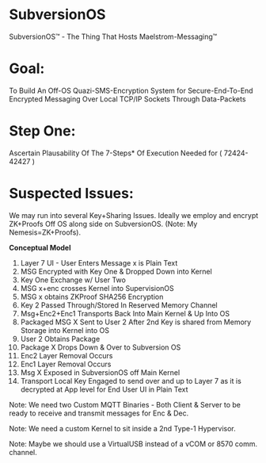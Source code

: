 # SubversionOS
SubversionOS™ - The Thing That Hosts Maelstrom-Messaging™

# Goal:
To Build An Off-OS Quazi-SMS-Encryption System for Secure-End-To-End Encrypted Messaging Over Local TCP/IP Sockets Through Data-Packets

# Step One:
Ascertain Plausability Of The 7-Steps* Of Execution Needed for ( 72424-42427 )

# Suspected Issues:
We may run into several Key+Sharing Issues. Ideally we employ and encrypt ZK+Proofs Off OS along side on SubversionOS. (Note: My Nemesis=ZK+Proofs).

**Conceptual Model**
1. Layer 7 UI - User Enters Message x is Plain Text
2. MSG Encrypted with Key One & Dropped Down into Kernel
3. Key One Exchange w/ User Two
4. MSG x+enc crosses Kernel into SupervisionOS
5. MSG x obtains ZKProof SHA256 Encryption
6. Key 2 Passed Through/Stored In Reserved Memory Channel
7. Msg+Enc2+Enc1 Transports Back Into Main Kernel & Up Into OS
8. Packaged MSG X Sent to User 2 After 2nd Key is shared from Memory Storage into Kernel into OS
9. User 2 Obtains Package
10. Package X Drops Down & Over to Subversion OS
11. Enc2 Layer Removal Occurs
12. Enc1 Layer Removal Occurs
13. Msg X Exposed in SubversionOS off Main Kernel
14. Transport Local Key Engaged to send over and up to Layer 7 as it is decrypted at App level for End User UI in Plain Text

Note: We need two Custom MQTT Binaries - Both Client & Server to be ready to receive and transmit messages for Enc & Dec.

Note: We need a custom Kernel to sit inside a 2nd Type-1 Hypervisor.

Note: Maybe we should use a VirtualUSB instead of a vCOM or 8570 comm. channel.
